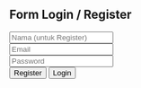 <!DOCTYPE html>
<html lang="en">
<head>
  <meta charset="UTF-8" />
  <title>Login/Register</title>
  <head>
  <meta charset="UTF-8" />
  <title>Login/Register</title>
  <link rel="stylesheet" href="style.css" />
</head>

</head>

<body>
  <h2>Form Login / Register</h2>
  <form>
    <input type="text" id="name" placeholder="Nama (untuk Register)" /><br/>
    <input type="email" id="email" placeholder="Email" required /><br/>
    <input type="password" id="password" placeholder="Password" required /><br/>
    <button type="button" onclick="register()">Register</button>
    <button type="button" onclick="login()">Login</button>
  </form>

  <script type="module">
    import { initializeApp } from "https://www.gstatic.com/firebasejs/11.8.1/firebase-app.js";
    import { getAuth, createUserWithEmailAndPassword, signInWithEmailAndPassword, onAuthStateChanged } from "https://www.gstatic.com/firebasejs/11.8.1/firebase-auth.js";
    import { getFirestore, doc, setDoc } from "https://www.gstatic.com/firebasejs/11.8.1/firebase-firestore.js";

    // Firebase config
    const firebaseConfig = {
      apiKey: "AIzaSyAHD4kQzHQZuHOzQNS76ef2XGgZGzwhzhg",
      authDomain: "ecommerce-web-35f10.firebaseapp.com",
      projectId: "ecommerce-web-35f10",
      storageBucket: "ecommerce-web-35f10.appspot.com",
      messagingSenderId: "618504801619",
      appId: "1:618504801619:web:2934145fc56353f9e6a5a6",
      measurementId: "G-2MV1SM5RCH"
    };

    // Inisialisasi Firebase
    const app = initializeApp(firebaseConfig);
    const auth = getAuth(app);
    const db = getFirestore(app);

    // Cek status login
    onAuthStateChanged(auth, (user) => {
      if (user) {
        // Kalau sudah login, langsung ke dashboard
        window.location.href = "dashboard.html";
      } else {
        // Kosongkan input setiap kali halaman dibuka
        document.getElementById("name").value = "";
        document.getElementById("email").value = "";
        document.getElementById("password").value = "";
      }
    });

    // Fungsi register
    window.register = async function () {
      const name = document.getElementById("name").value;
      const email = document.getElementById("email").value;
      const password = document.getElementById("password").value;

      try {
        const userCredential = await createUserWithEmailAndPassword(auth, email, password);
        const user = userCredential.user;
        await setDoc(doc(db, "users", user.uid), {
          name,
          email,
          role: "customer"
        });
        alert("Berhasil daftar!");
      } catch (error) {
        alert("Error: " + error.message);
      }
    };

    // Fungsi login
    window.login = async function () {
      const email = document.getElementById("email").value;
      const password = document.getElementById("password").value;

      try {
        const userCredential = await signInWithEmailAndPassword(auth, email, password);
        alert("Login berhasil!");
        window.location.href = "dashboard.html";
      } catch (error) {
        alert("Login gagal: " + error.message);
      }
    };
  </script>
</body>
</html>
